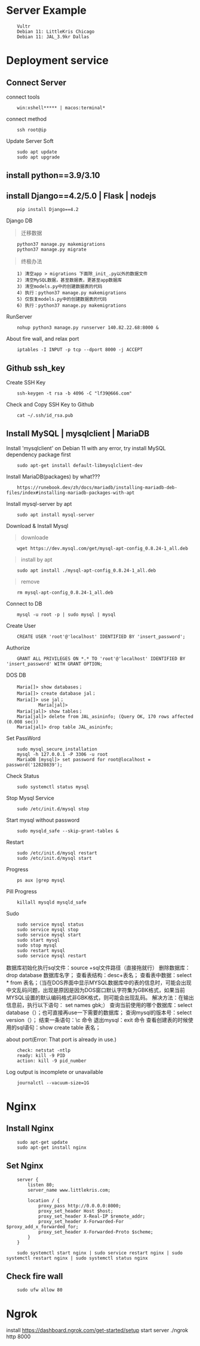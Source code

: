 # Server Example
        Vultr
        Debian 11: LittleKris Chicago
        Debian 11: JAL_3.9kr Dallas

# Deployment service
## Connect Server
connect tools

        win:xshell***** | macos:terminal*
connect method

        ssh root@ip
Update Server Soft

        sudo apt update
        sudo apt upgrade
## install python==3.9/3.10
## install Django==4.2/5.0 | Flask | nodejs
        pip install Django==4.2
Django DB
> 迁移数据

        python37 manage.py makemigrations
        python37 manage.py migrate
> 终极办法

        1) 清空app > migrations 下面除_init_.py以外的数据文件
        2) 清空MySQL数据，甚至数据表，更甚至app数据库
        3) 清空models.py中的创建数据表的代码
        4) 执行：python37 manage.py makemigrations
        5) 仅恢复models.py中的创建数据表的代码
        6) 执行：python37 manage.py makemigrations

RunServer

        nohup python3 manage.py runserver 140.82.22.68:8000 &
About fire wall, and relax port

        iptables -I INPUT -p tcp --dport 8000 -j ACCEPT
## Github ssh_key
Create SSH Key

        ssh-keygen -t rsa -b 4096 -C "lf39@666.com"

Check and Copy SSH Key to Github

        cat ~/.ssh/id_rsa.pub

## Install MySQL | mysqlclient | MariaDB
Install 'mysqlclient' on Debian 11 with any error, try install MySQL dependency package first

        sudo apt-get install default-libmysqlclient-dev
Install MariaDB(packages) by what???

        https://runebook.dev/zh/docs/mariadb/installing-mariadb-deb-files/index#installing-mariadb-packages-with-apt
Install mysql-server by apt

        sudo apt install mysql-server
Download & Install Mysql
> downloade
        
        wget https://dev.mysql.com/get/mysql-apt-config_0.8.24-1_all.deb
> install by apt
        
        sudo apt install ./mysql-apt-config_0.8.24-1_all.deb
> remove

        rm mysql-apt-config_0.8.24-1_all.deb
Connect to DB

        mysql -u root -p | sudo mysql | mysql
Create User

        CREATE USER 'root'@'localhost' IDENTIFIED BY 'insert_password';
Authorize

        GRANT ALL PRIVILEGES ON *.* TO 'root'@'localhost' IDENTIFIED BY 'insert_password' WITH GRANT OPTION;
DOS DB

        Maria[]> show databases；
        Maria[]> create database jal；
        Maria[]> use jal；
                Maria[jal]> 
        Maria[jal]> show tables；
        Maria[jal]> delete from JAL_asininfo; (Query OK, 170 rows affected (0.008 sec))
        Maria[jal]> drop table JAL_asininfo;
Set PassWord

        sudo mysql_secure_installation
        mysql -h 127.0.0.1 -P 3306 -u root
        MariaDB [mysql]> set password for root@localhost = password('12820839');
Check Status

        sudo systemctl status mysql
Stop Mysql Service

        sudo /etc/init.d/mysql stop 
Start mysql without password

        sudo mysqld_safe --skip-grant-tables & 
Restart

        sudo /etc/init.d/mysql restart
        sudo /etc/init.d/mysql start
Progress

        ps aux |grep mysql
Pill Progress

        killall mysqld mysqld_safe
Sudo

        sudo service mysql status
        sudo service mysql stop
        sudo service mysql start
        sudo start mysql
        sudo stop mysql
        sudo restart mysql
        sudo service mysql restart


数据库初始化执行sql文件：source +sql文件路径（直接拖就行）
删除数据库：drop database 数据库名字；
查看表结构：desc+表名；
查看表中数据：select * from 表名；（当在DOS界面中显示MYSQL数据库中的表的信息时，可能会出现中文乱码问题，出现是原因是因为DOS窗口默认字符集为GBK格式，如果当前MYSQL设置的默认编码格式非GBK格式，则可能会出现乱码。
解决方法：在输出信息前，执行以下语句：
set names gbk;）
查询当前使用的哪个数据库：select database（）；也可直接再use一下需要的数据库；
查询mysql的版本号：select version（）；
结束一条语句：\c 命令
退出mysql：exit 命令
查看创建表的时候使用的sql语句：show create table 表名；


about port(Error: That port is already in use.)

        check: netstat -ntlp
        ready: kill -9 PID
        action: kill -9 pid_number

Log output is incomplete or unavailable

        journalctl --vacuum-size=1G

# Nginx
## Install Nginx
        sudo apt-get update
        sudo apt-get install nginx

## Set Nginx
        server {
            listen 80;
            server_name www.littlekris.com;
        
            location / {
                proxy_pass http://0.0.0.0:8000;
                proxy_set_header Host $host;
                proxy_set_header X-Real-IP $remote_addr;
                proxy_set_header X-Forwarded-For $proxy_add_x_forwarded_for;
                proxy_set_header X-Forwarded-Proto $scheme;
            }
        }

        sudo systemctl start nginx | sudo service restart nginx | sudo systemctl restart nginx | sudo systemctl status nginx

## Check fire wall
        sudo ufw allow 80

# Ngrok
install
        https://dashboard.ngrok.com/get-started/setup
start server
         ./ngrok http 8000
